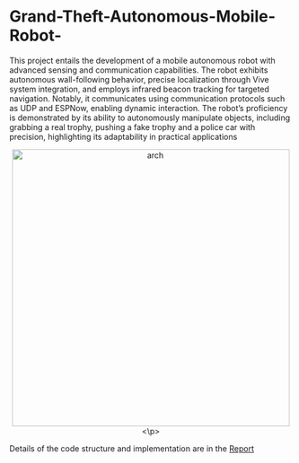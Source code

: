 # Grand-Theft-Autonomous-Mobile-Robot-

This project entails the development of a mobile autonomous robot with advanced sensing and communication capabilities. The robot exhibits autonomous wall-following behavior, precise localization through Vive system integration, and employs infrared beacon tracking for targeted navigation. Notably, it communicates using communication protocols such as UDP and ESPNow, enabling dynamic interaction. The robot’s proficiency is demonstrated by its ability to autonomously manipulate objects, including grabbing a real trophy, pushing a fake trophy and a police car with precision, highlighting its adaptability in practical applications

<p align="center">
<img width="494" alt="arch" src="https://github.com/RenuReddyK/Grand-Theft-Autonomous-Mobile-Robot-/assets/68454938/4f4f2784-3f60-4566-81fd-dff50f6a64d8">
<\p>


Details of the code structure and implementation are in the [Report](https://github.com/RenuReddyK/Grand-Theft-Autonomous-Mobile-Robot-/blob/main/MEAM_5100_Final_Report.pdf)
